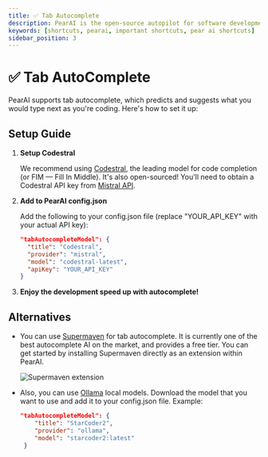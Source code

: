 ```yaml
---
title: ✅ Tab Autocomplete
description: PearAI is the open-source autopilot for software development
keywords: [shortcuts, pearai, important shortcuts, pear ai shortcuts]
sidebar_position: 3
---
```


# ✅ Tab AutoComplete

PearAI supports tab autocomplete, which predicts and suggests what you would type next as you're coding. Here's how to set it up:

## Setup Guide

1. **Setup Codestral**

   We recommend using [Codestral](https://mistral.ai/news/codestral/), the leading model for code completion (or FIM — Fill In Middle). It's also open-sourced! You'll need to obtain a Codestral API key from [Mistral API](https://console.mistral.ai).

2. **Add to PearAI config.json**

   Add the following to your config.json file (replace "YOUR_API_KEY" with your actual API key):

   ```json
   "tabAutocompleteModel": {
     "title": "Codestral",
     "provider": "mistral",
     "model": "codestral-latest",
     "apiKey": "YOUR_API_KEY"
   }

   ```

3. **Enjoy the development speed up with autocomplete!**

## Alternatives

- You can use [Supermaven](https://supermaven.com/) for tab autocomplete. It is currently one of the best autocomplete AI on the market, and provides a free tier. You can get started by installing Supermaven directly as an extension within PearAI.
  
  ![Supermaven extension](../static/img/supermaven.png)

- Also, you can use [Ollama](https://ollama.ai/) local models.  Download the model that you want to use and add it to your config.json file. Example:

  ```json
  "tabAutocompleteModel": {
      "title": "StarCoder2",
      "provider": "ollama",
      "model": "starcoder2:latest"
   }

